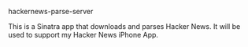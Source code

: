 hackernews-parse-server

This is a Sinatra app that downloads and parses Hacker News.  It will be used to support my Hacker News iPhone App.
